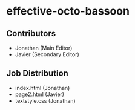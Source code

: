 # effective-octo-bassoon
## Contributors
+ Jonathan (Main Editor)
+ Javier (Secondary Editor)
## Job Distribution
+ index.html (Jonathan)
+ page2.html (Javier)
+ textstyle.css (Jonathan)
